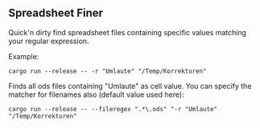 ## Spreadsheet Finer

Quick'n dirty find spreadsheet files containing specific values matching your regular expression.

Example: 
```
cargo run --release -- -r "Umlaute" "/Temp/Korrekturen"
```

Finds all ods files containing "Umlaute" as cell value.
You can specify the matcher for filenames also (default value used here):
```
cargo run --release -- --fileregex ".*\.ods" "-r "Umlaute" "/Temp/Korrekturen"
```
